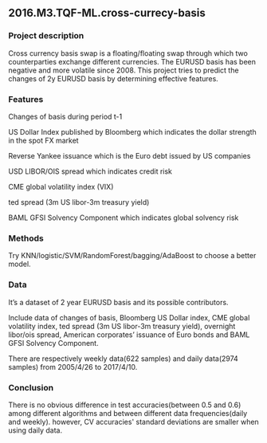 ## 2016.M3.TQF-ML.cross-currecy-basis

### Project description
Cross currency basis swap is a floating/floating swap through which two counterparties exchange different currencies. The EURUSD basis has been negative and more volatile since 2008. This project tries to predict the changes of 2y EURUSD basis by determining effective features. 

### Features 
Changes of basis during period t-1

US Dollar Index published by Bloomberg which indicates the dollar strength in the spot FX market

Reverse Yankee issuance which is the Euro debt issued by US companies

USD LIBOR/OIS spread which indicates credit risk

CME global volatility index (VIX) 

ted spread (3m US libor-3m treasury yield)

BAML GFSI Solvency Component which indicates global solvency risk

### Methods
Try KNN/logistic/SVM/RandomForest/bagging/AdaBoost to choose a better model.

### Data
It’s a dataset of 2 year EURUSD basis and its possible contributors. 

Include data of changes of basis, Bloomberg US Dollar index, CME global volatility index, ted spread (3m US libor-3m treasury yield), overnight libor/ois spread, American corporates’ issuance of Euro bonds and BAML GFSI Solvency Component.

There are respectively weekly data(622 samples) and daily data(2974 samples) from 2005/4/26 to 2017/4/10.

### Conclusion
There is no obvious difference in test accuracies(between 0.5 and 0.6) among different algorithms and between different data frequencies(daily and weekly). however, CV accuracies' standard deviations are smaller when using daily data.
